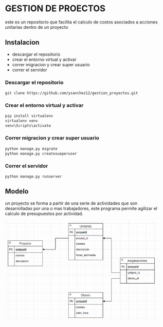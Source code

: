 # GESTION DE PROECTOS

este es un repositorio que facilita el calculo de costos asociados a acciones unitarias dentro de un proyecto 

## Instalacion

- descargar el repositorio
- crear el entorno virtual y activar
- correr migracion y crear super usuario
- correr el servidor



### Descargar el repositorio

```
git clone https://github.com/ysanchez12/gestion_proyectos.git
```

### Crear el entorno virtual y activar
```
pip install virtualenv
virtualenv venv
venv\Scripts\activate
```

### Correr migracion y crear super usuario
```
python manage.py migrate
python manage.py createsueperuser
```

### Correr el servidor
```
python manage.py runserver
```



## Modelo
un proyecto se forma a partir de una serie de actividades que son desarrolladas por una o mas trabajadores, este programa permite agilizar el calculo de presupuestos por actividad.



![MER](doc/model/MER.PNG)